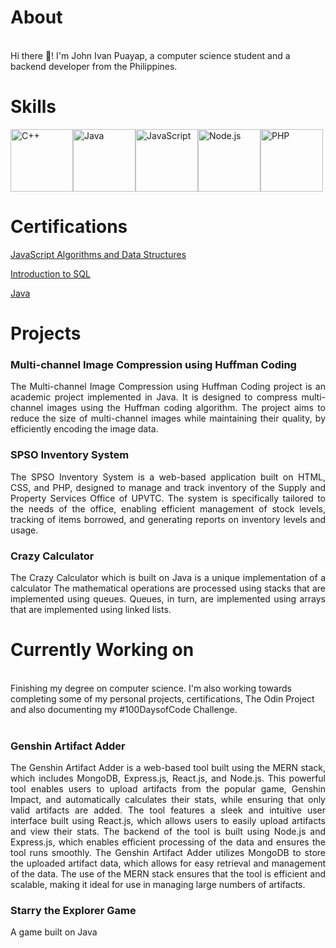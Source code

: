 # About
<br>
  Hi there 👋! 
  I'm John Ivan Puayap, a computer science student and a backend developer from the Philippines. 

# Skills
<div style="display: flex; flex-direction: row;">
  <img src="https://user-images.githubusercontent.com/82251402/152732014-ebeee432-6190-4f69-bef7-a054be691b9f.png" width="100" height="100" title="C++">
  <img src="https://user-images.githubusercontent.com/82251402/208086472-e7ed5a35-d756-4540-98b9-1f6c29c67260.png" width="100" height="100" title="Java">
  <img src="https://user-images.githubusercontent.com/82251402/152732326-9b7ba73e-8436-48eb-b2c3-687b366a50a5.png" width="100" height="100" title="JavaScript">
  <img src="https://user-images.githubusercontent.com/82251402/136849026-28ca2f8a-60dc-46cc-96d6-daa1e8e8f9db.png" width="100" height="100" title="Node.js">
  <img src="https://user-images.githubusercontent.com/82251402/136849134-9f22cd27-8607-4668-8f2c-3d3a14049cbb.png" width="100" height="100" title="PHP">
</div>

# Certifications
<a href="https://www.freecodecamp.org/certification/johnivanpuayap/javascript-algorithms-and-data-structures" target="_blank" rel="noopener noreferrer">JavaScript Algorithms and Data Structures</a>

<a href="https://www.sololearn.com/certificates/CT-C91QTJO4">Introduction to SQL</a>

<a href="https://www.sololearn.com/certificates/CT-IYZC6MMK">Java</a>




# Projects
<h3>Multi-channel Image Compression using Huffman Coding</h3>
<p align="justify"> The Multi-channel Image Compression using Huffman Coding project is an academic project implemented in Java. It is designed to compress multi-channel images using the Huffman coding algorithm. The project aims to reduce the size of multi-channel images while maintaining their quality, by efficiently encoding the image data.
</p>


<h3>SPSO Inventory System</h3>
<p align="justify"> The SPSO Inventory System is a web-based application built on HTML, CSS, and PHP, designed to manage and track inventory of the Supply and Property Services Office of UPVTC. The system is specifically tailored to the needs of the office, enabling efficient management of stock levels, tracking of items borrowed, and generating reports on inventory levels and usage. </p>
    
<h3>Crazy Calculator</h3>
<p align="justify"> The Crazy Calculator which is built on Java is a unique implementation of a calculator The mathematical operations are processed using stacks that are implemented using queues. Queues, in turn, are implemented using arrays that are implemented using linked lists. </p>

# Currently Working on
<br>
Finishing my degree on computer science. I'm also working towards completing some of my personal projects, certifications, The Odin Project and also documenting my #100DaysofCode Challenge.
<br>
<br>
<h3>Genshin Artifact Adder</h3>
<p align="justify"> The Genshin Artifact Adder is a web-based tool built using the MERN stack, which includes MongoDB, Express.js, React.js, and Node.js. This powerful tool enables users to upload artifacts from the popular game, Genshin Impact, and automatically calculates their stats, while ensuring that only valid artifacts are added. The tool features a sleek and intuitive user interface built using React.js, which allows users to easily upload artifacts and view their stats. The backend of the tool is built using Node.js and Express.js, which enables efficient processing of the data and ensures the tool runs smoothly. The Genshin Artifact Adder utilizes MongoDB to store the uploaded artifact data, which allows for easy retrieval and management of the data. The use of the MERN stack ensures that the tool is efficient and scalable, making it ideal for use in managing large numbers of artifacts. </p>


<h3>Starry the Explorer Game</h3>
A game built on Java
